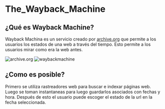 # The_Wayback_Machine

## ¿Qué es **Wayback Machine**?

Wayback Machina es un servicio creado por [archive.org](https://archive.org/) que permite a los usuarios los estados de una web a través del tiempo. Esto permite a los usuarios mirar como era la web antes.

![archive.org](https://archive.org/offshoot_assets/assets/ia-logo-2c2c2c.03bd7e88c8814d63d0fcb35fc01f37c3.svg)
![waybackmachine](https://th.bing.com/th/id/R.11898280f29af225e135509a317901b8?rik=W0oOwwWMkLIM6w&riu=http%3a%2f%2fblog.archive.org%2fwp-content%2fuploads%2f2016%2f08%2fwayback-machine-logo.jpg&ehk=DthMt0zxd%2bTte8GZ1WRE7XAAF%2fAO2E5qA3nGJyYUcAo%3d&risl=&pid=ImgRaw&r=0)


## ¿Como es posible?

Primero se utiliza rastreadores web para buscar e indexar páginas web. Luego se toman instantaneas para luego guardarlos asociados con fechas y hora. Después de esto el usuario puede escoger el estado de la url en la fecha seleccionada.


